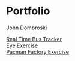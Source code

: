 # Portfolio
John Dombroski

<a href="https://johndombroski.github.io/RealTimeBusTracker/">Real Time Bus Tracker</a>
<br>
<a href="https://johndombroski.github.io/EyeExercise/">Eye Exercise</a>
<br>
<a href="https://johndombroski.github.io/pacmanFactoryExercise/">Pacman Factory Exercise</a>

